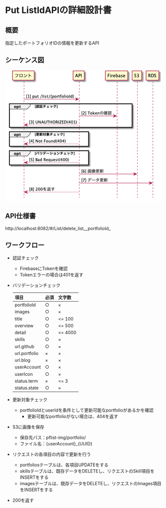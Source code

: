 # Put ListIdAPIの詳細設計書

## 概要
指定したポートフォリオIDの情報を更新するAPI

## シーケンス図
![putListId](../diagrams/putListId.png)

## API仕様書
http://localhost:8082/#/List/delete_list__portfolioId_

## ワークフロー
- 認証チェック
  - FirebaseにTokenを確認
  - Tokenエラーの場合は401を返す

- バリデーションチェック

    |     項目      | 必須 | 文字数  |
    | ------------- | ---- | ------- |
    | portfolioId   | ○    | ×       |
    | images        | ○    | ×       |
    | title         | ○    | <= 100  |
    | overview      | ○    | <= 500  |
    | detail        | ○    | <= 4000 |
    | skills        | ○    | ×       |
    | url.github    | ○    | ×       |
    | url.portfolio | ×    | ×       |
    | url.blog      | ×    | ×       |
    | userAccount   | ○    | ×       |
    | userIcon      | ○    | ×       |
    | status.term   | ×    | <= 3    |
    | status.state  | ○    | ×       |

- 更新対象チェック
  - portfolioIdとuserIdを条件として更新可能なportfolioがあるかを確認
    - 更新可能なportfolioがない場合は、404を返す

- S3に画像を保存
    - 保存先パス：pflist-img/portfolio/
    - ファイル名：{userAccount}_{UUID}

- リクエストの各項目の内容で更新を行う
    - portfoliosテーブルは、各項目UPDATEをする
    - skillsテーブルは、既存データをDELETEし、リクエストのSkill項目をINSERTをする
    - imagesテーブルは、既存データをDELETEし、リクエストのImages項目をINSERTをする

- 200を返す

